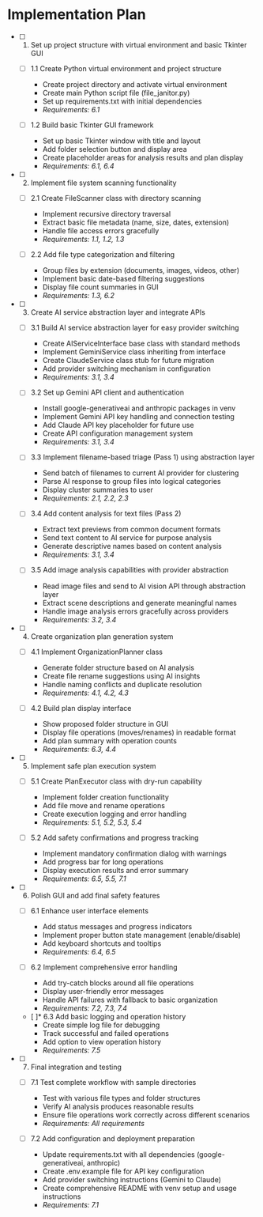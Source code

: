 # Implementation Plan

- [ ] 1. Set up project structure with virtual environment and basic Tkinter GUI
  - [ ] 1.1 Create Python virtual environment and project structure
    - Create project directory and activate virtual environment
    - Create main Python script file (file_janitor.py)
    - Set up requirements.txt with initial dependencies
    - _Requirements: 6.1_
  
  - [ ] 1.2 Build basic Tkinter GUI framework
    - Set up basic Tkinter window with title and layout
    - Add folder selection button and display area
    - Create placeholder areas for analysis results and plan display
    - _Requirements: 6.1, 6.4_

- [ ] 2. Implement file system scanning functionality
  - [ ] 2.1 Create FileScanner class with directory scanning
    - Implement recursive directory traversal
    - Extract basic file metadata (name, size, dates, extension)
    - Handle file access errors gracefully
    - _Requirements: 1.1, 1.2, 1.3_
  
  - [ ] 2.2 Add file type categorization and filtering
    - Group files by extension (documents, images, videos, other)
    - Implement basic date-based filtering suggestions
    - Display file count summaries in GUI
    - _Requirements: 1.3, 6.2_

- [ ] 3. Create AI service abstraction layer and integrate APIs
  - [ ] 3.1 Build AI service abstraction layer for easy provider switching
    - Create AIServiceInterface base class with standard methods
    - Implement GeminiService class inheriting from interface
    - Create ClaudeService class stub for future migration
    - Add provider switching mechanism in configuration
    - _Requirements: 3.1, 3.4_
  
  - [ ] 3.2 Set up Gemini API client and authentication
    - Install google-generativeai and anthropic packages in venv
    - Implement Gemini API key handling and connection testing
    - Add Claude API key placeholder for future use
    - Create API configuration management system
    - _Requirements: 3.1, 3.4_
  
  - [ ] 3.3 Implement filename-based triage (Pass 1) using abstraction layer
    - Send batch of filenames to current AI provider for clustering
    - Parse AI response to group files into logical categories
    - Display cluster summaries to user
    - _Requirements: 2.1, 2.2, 2.3_
  
  - [ ] 3.4 Add content analysis for text files (Pass 2)
    - Extract text previews from common document formats
    - Send text content to AI service for purpose analysis
    - Generate descriptive names based on content analysis
    - _Requirements: 3.1, 3.4_
  
  - [ ] 3.5 Add image analysis capabilities with provider abstraction
    - Read image files and send to AI vision API through abstraction layer
    - Extract scene descriptions and generate meaningful names
    - Handle image analysis errors gracefully across providers
    - _Requirements: 3.2, 3.4_

- [ ] 4. Create organization plan generation system
  - [ ] 4.1 Implement OrganizationPlanner class
    - Generate folder structure based on AI analysis
    - Create file rename suggestions using AI insights
    - Handle naming conflicts and duplicate resolution
    - _Requirements: 4.1, 4.2, 4.3_
  
  - [ ] 4.2 Build plan display interface
    - Show proposed folder structure in GUI
    - Display file operations (moves/renames) in readable format
    - Add plan summary with operation counts
    - _Requirements: 6.3, 4.4_

- [ ] 5. Implement safe plan execution system
  - [ ] 5.1 Create PlanExecutor class with dry-run capability
    - Implement folder creation functionality
    - Add file move and rename operations
    - Create execution logging and error handling
    - _Requirements: 5.1, 5.2, 5.3, 5.4_
  
  - [ ] 5.2 Add safety confirmations and progress tracking
    - Implement mandatory confirmation dialog with warnings
    - Add progress bar for long operations
    - Display execution results and error summary
    - _Requirements: 6.5, 5.5, 7.1_

- [ ] 6. Polish GUI and add final safety features
  - [ ] 6.1 Enhance user interface elements
    - Add status messages and progress indicators
    - Implement proper button state management (enable/disable)
    - Add keyboard shortcuts and tooltips
    - _Requirements: 6.4, 6.5_
  
  - [ ] 6.2 Implement comprehensive error handling
    - Add try-catch blocks around all file operations
    - Display user-friendly error messages
    - Handle API failures with fallback to basic organization
    - _Requirements: 7.2, 7.3, 7.4_
  
  - [ ]* 6.3 Add basic logging and operation history
    - Create simple log file for debugging
    - Track successful and failed operations
    - Add option to view operation history
    - _Requirements: 7.5_

- [ ] 7. Final integration and testing
  - [ ] 7.1 Test complete workflow with sample directories
    - Test with various file types and folder structures
    - Verify AI analysis produces reasonable results
    - Ensure file operations work correctly across different scenarios
    - _Requirements: All requirements_
  
  - [ ] 7.2 Add configuration and deployment preparation
    - Update requirements.txt with all dependencies (google-generativeai, anthropic)
    - Create .env.example file for API key configuration
    - Add provider switching instructions (Gemini to Claude)
    - Create comprehensive README with venv setup and usage instructions
    - _Requirements: 7.1_